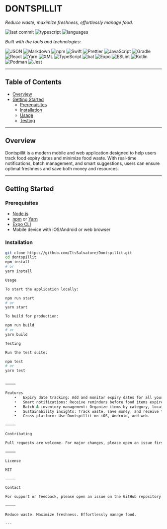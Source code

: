 # DONTSPILLIT

*Reduce waste, maximize freshness, effortlessly manage food.*

![last commit](https://img.shields.io/github/last-commit/ItsSalvatore/Dontspillit?style=flat-square)
![typescript](https://img.shields.io/badge/typescript-93.5%25-blue?style=flat-square&logo=typescript)
![languages](https://img.shields.io/github/languages/count/ItsSalvatore/Dontspillit?style=flat-square)

*Built with the tools and technologies:*

![JSON](https://img.shields.io/badge/-JSON-black?style=flat-square&logo=json)
![Markdown](https://img.shields.io/badge/-Markdown-fff?style=flat-square&logo=markdown)
![npm](https://img.shields.io/badge/-npm-CB3837?style=flat-square&logo=npm)
![Swift](https://img.shields.io/badge/-Swift-FA7343?style=flat-square&logo=swift)
![Prettier](https://img.shields.io/badge/-Prettier-F7B93E?style=flat-square&logo=prettier)
![JavaScript](https://img.shields.io/badge/-JavaScript-F7DF1E?style=flat-square&logo=javascript)
![Gradle](https://img.shields.io/badge/-Gradle-02303A?style=flat-square&logo=gradle)
![React](https://img.shields.io/badge/-React-61DAFB?style=flat-square&logo=react)
![Yarn](https://img.shields.io/badge/-Yarn-2C8EBB?style=flat-square&logo=yarn)
![XML](https://img.shields.io/badge/-XML-00618A?style=flat-square&logo=xml)
![TypeScript](https://img.shields.io/badge/-TypeScript-007ACC?style=flat-square&logo=typescript)
![bat](https://img.shields.io/badge/-bat-011221?style=flat-square&logo=github)
![Expo](https://img.shields.io/badge/-Expo-000020?style=flat-square&logo=expo)
![ESLint](https://img.shields.io/badge/-ESLint-4B32C3?style=flat-square&logo=eslint)
![Kotlin](https://img.shields.io/badge/-Kotlin-7F52FF?style=flat-square&logo=kotlin)
![Podman](https://img.shields.io/badge/-Podman-89D4CA?style=flat-square&logo=podman)
![Jest](https://img.shields.io/badge/-Jest-C21325?style=flat-square&logo=jest)

---

## Table of Contents

- [Overview](#overview)
- [Getting Started](#getting-started)
  - [Prerequisites](#prerequisites)
  - [Installation](#installation)
  - [Usage](#usage)
  - [Testing](#testing)

---

## Overview

Dontspillit is a modern mobile and web application designed to help users track food expiry dates and minimize food waste. With real-time notifications, batch management, and smart suggestions, users can ensure optimal freshness and save both money and resources.

---

## Getting Started

### Prerequisites

- [Node.js](https://nodejs.org/)
- [npm](https://www.npmjs.com/) or [Yarn](https://yarnpkg.com/)
- [Expo CLI](https://docs.expo.dev/get-started/installation/)
- Mobile device with iOS/Android or web browser

### Installation

```bash
git clone https://github.com/ItsSalvatore/Dontspillit.git
cd dontspillit
npm install
# or
yarn install

Usage

To start the application locally:

npm run start
# or
yarn start

To build for production:

npm run build
# or
yarn build

Testing

Run the test suite:

npm test
# or
yarn test


⸻

Features
	•	Expiry date tracking: Add and monitor expiry dates for all your food items.
	•	Smart notifications: Receive reminders before food items expire.
	•	Batch & inventory management: Organize items by category, location, or batch.
	•	Sustainability insights: Track waste, save money, and receive tips.
	•	Cross-platform: Use Dontspillit on iOS, Android, and web.

⸻

Contributing

Pull requests are welcome. For major changes, please open an issue first to discuss what you would like to change.

⸻

License

MIT

⸻

Contact

For support or feedback, please open an issue on the GitHub repository.

⸻

Reduce waste. Maximize freshness. Effortlessly manage food.

---
